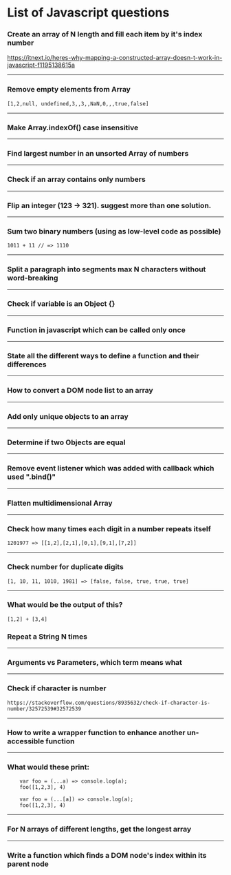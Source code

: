 # List of Javascript questions

### Create an array of N length and fill each item by it's index number
   https://itnext.io/heres-why-mapping-a-constructed-array-doesn-t-work-in-javascript-f1195138615a

------
### Remove empty elements from Array

    [1,2,null, undefined,3,,3,,NaN,0,,,true,false]

------
### Make Array.indexOf() case insensitive

------
### Find largest number in an unsorted Array of numbers

------
### Check if an array contains only numbers

------
### Flip an integer (123 -> 321). suggest more than one solution.

------
### Sum two binary numbers (using as low-level code as possible)

    1011 + 11 // => 1110

------
### Split a paragraph into segments max N characters without word-breaking

------
### Check if variable is an Object {}

------
### Function in javascript which can be called only once

------
### State all the different ways to define a function and their differences

------
### How to convert a DOM node list to an array

------
### Add only unique objects to an array

------
### Determine if two Objects are equal

------
### Remove event listener which was added with callback which used ".bind()"

------
### Flatten multidimensional Array

------
### Check how many times each digit in a number repeats itself

    1201977 => [[1,2],[2,1],[0,1],[9,1],[7,2]]

------
### Check number for duplicate digits

    [1, 10, 11, 1010, 1981] => [false, false, true, true, true]

------
### What would be the output of this?

    [1,2] + [3,4]
	
### Repeat a String N times

------
### Arguments vs Parameters, which term means what

------
### Check if character is number
    https://stackoverflow.com/questions/8935632/check-if-character-is-number/32572539#32572539

------
### How to write a wrapper function to enhance another un-accessible function

------
### What would these print:

        var foo = (...a) => console.log(a);
        foo([1,2,3], 4)

        var foo = (...[a]) => console.log(a);
        foo([1,2,3], 4)

------		
### For N arrays of different lengths, get the longest array

------		
### Write a function which finds a DOM node's index within its parent node